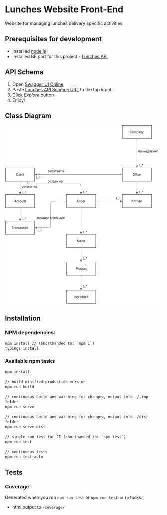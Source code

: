 # Lunches Website Front-End
Website for managing lunches delivery specific activities

## Prerequisites for development  
* Installed [node.js](https://nodejs.org/en/)
* Installed BE part for this project - [Lunches API](https://github.com/lunches-platform/api)

## API Schema
 1. Open [Swagger UI Online](http://petstore.swagger.io/)
 2. Paste [Lunches API Scheme URL](https://raw.githubusercontent.com/lunches-platform/fe/master/misc/lunches.swagger.yaml) to the top input.
 3. Click *Explore* button
 4. Enjoy!

## Class Diagram
![Class Diagram](https://raw.githubusercontent.com/lunches-platform/fe/master/misc/class-diagram.png)

## Installation

### NPM dependencies:
```
npm install // (shorthanded to: `npm i`)
typings install  
```

### Available npm tasks
```
npm install

// build minified production version
npm run build 

// continuous build and watching for changes, output into ./.tmp folder
npm run serve 

// continuous build and watching for changes, output into ./dist folder
npm run serve:dist

// single run test for CI (shorthanded to: `npm test`)
npm run test

// continuous tests
npm run test:auto

```

## Tests

### Coverage
Generated when you run `npm run test` or `npm run test:auto` tasks:
- html output to `/coverage/`

